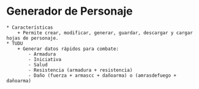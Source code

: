 # Generador de Personaje
	* Características
		+ Permite crear, modificar, generar, guardar, descargar y cargar hojas de personaje.
	* TUDU
		+ Generar datos rápidos para combate:
			- Armadura
			- Iniciativa
			- Salud
			- Resistencia (armadura + resistencia)
			- Daño (fuerza + armascc + dañoarma) o (amrasdefuego + dañoarma)